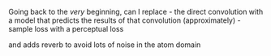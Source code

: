 Going back to the *very* beginning, can I replace
    - the direct convolution with a model that predicts the results of that convolution (approximately)
    - sample loss with a perceptual loss

and adds reverb to avoid lots of noise in the atom domain